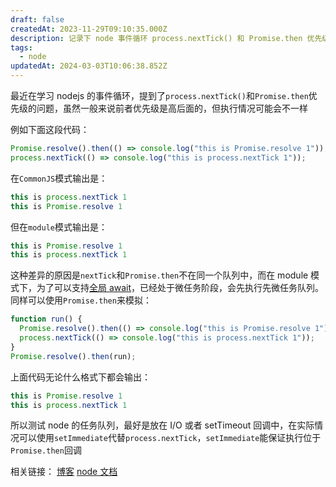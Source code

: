 ```yaml
---
draft: false
createdAt: 2023-11-29T09:10:35.000Z
description: 记录下 node 事件循环 process.nextTick() 和 Promise.then 优先级的问题
tags:
  - node
updatedAt: 2024-03-03T10:06:38.852Z
---
```


最近在学习 nodejs 的事件循环，提到了`process.nextTick()`和`Promise.then`优先级的问题，虽然一般来说前者优先级是高后面的，但执行情况可能会不一样

例如下面这段代码：

```js
Promise.resolve().then(() => console.log("this is Promise.resolve 1"));
process.nextTick(() => console.log("this is process.nextTick 1"));
```

在`CommonJS`模式输出是：

```js
this is process.nextTick 1
this is Promise.resolve 1
```

但在`module`模式输出是：

```js
this is Promise.resolve 1
this is process.nextTick 1
```

这种差异的原因是`nextTick`和`Promise.then`不在同一个队列中，而在 module 模式下，为了可以支持[全局 await](https://github.com/nodejs/node/blob/5e98a7432793c84efe504d551bb46dcfe2c04c09/lib/internal/modules/esm/module_job.js#L192)，已经处于微任务阶段，会先执行先微任务队列。
同样可以使用`Promise.then`来模拟：

```js
function run() {
  Promise.resolve().then(() => console.log("this is Promise.resolve 1"));
  process.nextTick(() => console.log("this is process.nextTick 1"));
}
Promise.resolve().then(run);
```

上面代码无论什么格式下都会输出：

```js
this is Promise.resolve 1
this is process.nextTick 1
```

所以测试 node 的任务队列，最好是放在 I/O 或者 setTimeout 回调中，在实际情况可以使用`setImmediate`代替`process.nextTick`，`setImmediate`能保证执行位于`Promise.then`回调

相关链接：
[博客](https://blog.platformatic.dev/the-nodejs-event-loop?source=personalized-newsletter&source-id=2023-11-23)
[node 文档](https://nodejs.org/en/docs/guides/event-loop-timers-and-nexttick/#process-nexttick)
